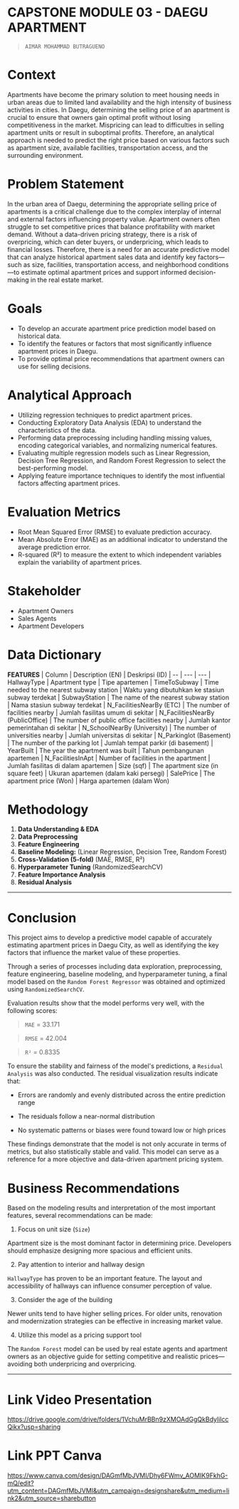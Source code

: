 # CAPSTONE MODULE 03 - DAEGU APARTMENT
>`AIMAR MOHAMMAD BUTRAGUENO`

# **Context**
Apartments have become the primary solution to meet housing needs in urban areas due to limited land availability and the high intensity of business activities in cities. In Daegu, determining the selling price of an apartment is crucial to ensure that owners gain optimal profit without losing competitiveness in the market. Mispricing can lead to difficulties in selling apartment units or result in suboptimal profits. Therefore, an analytical approach is needed to predict the right price based on various factors such as apartment size, available facilities, transportation access, and the surrounding environment.

# **Problem Statement**
In the urban area of Daegu, determining the appropriate selling price of apartments is a critical challenge due to the complex interplay of internal and external factors influencing property value. Apartment owners often struggle to set competitive prices that balance profitability with market demand. Without a data-driven pricing strategy, there is a risk of overpricing, which can deter buyers, or underpricing, which leads to financial losses. Therefore, there is a need for an accurate predictive model that can analyze historical apartment sales data and identify key factors—such as size, facilities, transportation access, and neighborhood conditions—to estimate optimal apartment prices and support informed decision-making in the real estate market.

# **Goals**
- To develop an accurate apartment price prediction model based on historical data.
- To identify the features or factors that most significantly influence apartment prices in Daegu.
- To provide optimal price recommendations that apartment owners can use for selling decisions.

# **Analytical Approach**
- Utilizing regression techniques to predict apartment prices.
- Conducting Exploratory Data Analysis (EDA) to understand the characteristics of the data.
- Performing data preprocessing including handling missing values, encoding categorical variables, and normalizing numerical features.
- Evaluating multiple regression models such as Linear Regression, Decision Tree Regression, and Random Forest Regression to select the best-performing model.
- Applying feature importance techniques to identify the most influential factors affecting apartment prices.

# **Evaluation Metrics**
- Root Mean Squared Error (RMSE) to evaluate prediction accuracy.
- Mean Absolute Error (MAE) as an additional indicator to understand the average prediction error.
- R-squared (R²) to measure the extent to which independent variables explain the variability of apartment prices.

# **Stakeholder**
- Apartment Owners
- Sales Agents
- Apartment Developers

# **Data Dictionary**
**FEATURES**
| Column | Description (EN) | Deskripsi (ID)
| -- | --- | ---
| HallwayType | Apartment type | Tipe apartemen
| TimeToSubway | Time needed to the nearest subway station | Waktu yang dibutuhkan ke stasiun subway terdekat
| SubwayStation | The name of the nearest subway station | Nama stasiun subway terdekat
| N_FacilitiesNearBy (ETC) | The number of facilities nearby | Jumlah fasilitas umum di sekitar
| N_FacilitiesNearBy (PublicOffice) | The number of public office facilities nearby | Jumlah kantor pemerintahan di sekitar
| N_SchoolNearBy (University) | The number of universities nearby | Jumlah universitas di sekitar
| N_Parkinglot (Basement) | The number of the parking lot | Jumlah tempat parkir (di basement)
| YearBuilt | The year the apartment was built | Tahun pembangunan apartemen
| N_FacilitiesInApt | Number of facilities in the apartment | Jumlah fasilitas di dalam apartemen
| Size (sqf) | The apartment size (in square feet) | Ukuran apartemen (dalam kaki persegi)
| SalePrice | The apartment price (Won) | Harga apartemen (dalam Won)

# **Methodology**
1. **Data Understanding & EDA**
2. **Data Preprocessing**
3. **Feature Engineering**
4. **Baseline Modeling:** (Linear Regression, Decision Tree, Random Forest)
5. **Cross-Validation (5-fold)** (MAE, RMSE, R²)
6. **Hyperparameter Tuning** (RandomizedSearchCV)
7. **Feature Importance Analysis**
8. **Residual Analysis**

---

# **Conclusion**
This project aims to develop a predictive model capable of accurately estimating apartment prices in Daegu City, as well as identifying the key factors that influence the market value of these properties.

Through a series of processes including data exploration, preprocessing, feature engineering, baseline modeling, and hyperparameter tuning, a final model based on the `Random Forest Regressor` was obtained and optimized using `RandomizedSearchCV`.

Evaluation results show that the model performs very well, with the following scores:
> `MAE` = 33.171

> `RMSE` = 42.004

> `R²` = 0.8335

To ensure the stability and fairness of the model's predictions, a `Residual Analysis` was also conducted. The residual visualization results indicate that:
- Errors are randomly and evenly distributed across the entire prediction range

- The residuals follow a near-normal distribution

- No systematic patterns or biases were found toward low or high prices

These findings demonstrate that the model is not only accurate in terms of metrics, but also statistically stable and valid.
This model can serve as a reference for a more objective and data-driven apartment pricing system.

# **Business Recommendations**
Based on the modeling results and interpretation of the most important features, several recommendations can be made:

1. Focus on unit size (`Size`)

  Apartment size is the most dominant factor in determining price. Developers should emphasize designing more spacious and efficient units.

2. Pay attention to interior and hallway design

  `HallwayType` has proven to be an important feature. The layout and accessibility of hallways can influence consumer perception of value.

3. Consider the age of the building

  Newer units tend to have higher selling prices. For older units, renovation and modernization strategies can be effective in increasing market value.

4. Utilize this model as a pricing support tool

  The `Random Forest` model can be used by real estate agents and apartment owners as an objective guide for setting competitive and realistic prices—avoiding both underpricing and overpricing.
  
---

# Link Video Presentation
https://drive.google.com/drive/folders/1VchuMrBBn9zXMOAdGgQkBdylilccQikx?usp=sharing

# Link PPT Canva
https://www.canva.com/design/DAGmfMbJVMI/Dhy6FWmv_AOMIK9FkhG-mQ/edit?utm_content=DAGmfMbJVMI&utm_campaign=designshare&utm_medium=link2&utm_source=sharebutton
